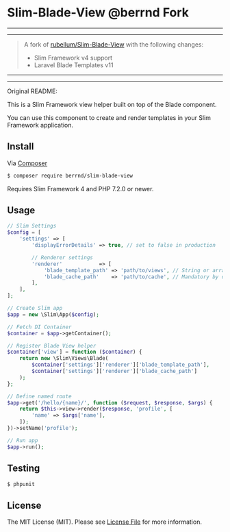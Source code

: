 # Slim-Blade-View @berrnd Fork

-----
-----
> A fork of [rubellum/Slim-Blade-View](https://github.com/rubellum/Slim-Blade-View) with the following changes:
> - Slim Framework v4 support
> - Laravel Blade Templates v11
-----
-----

Original README:

This is a Slim Framework view helper built on top of the Blade component.

You can use this component to create and render templates in your Slim Framework application.

## Install

Via [Composer](https://getcomposer.org/)

```bash
$ composer require berrnd/slim-blade-view
```

Requires Slim Framework 4 and PHP 7.2.0 or newer.

## Usage

```php
// Slim Settings
$config = [
    'settings' => [
        'displayErrorDetails' => true, // set to false in production

        // Renderer settings
        'renderer'            => [
            'blade_template_path' => 'path/to/views', // String or array of multiple paths
            'blade_cache_path'    => 'path/to/cache', // Mandatory by default, though could probably turn caching off for development
        ],
    ],
];

// Create Slim app
$app = new \Slim\App($config);

// Fetch DI Container
$container = $app->getContainer();

// Register Blade View helper
$container['view'] = function ($container) {
    return new \Slim\Views\Blade(
        $container['settings']['renderer']['blade_template_path'],
        $container['settings']['renderer']['blade_cache_path']
    );
};

// Define named route
$app->get('/hello/{name}/', function ($request, $response, $args) {
    return $this->view->render($response, 'profile', [
        'name' => $args['name'],
    ]);
})->setName('profile');

// Run app
$app->run();
```

## Testing

```bash
$ phpunit
```

## License

The MIT License (MIT). Please see [License File](LICENSE) for more information.
